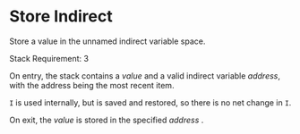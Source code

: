 # Store Indirect

Store a value in the unnamed indirect variable space.

Stack Requirement: 3

On entry, the stack contains a _value_ and a valid indirect variable _address_, with the address being the most recent item.

`I` is used internally, but is saved and restored, so there is no net change in `I`.

On exit, the _value_ is stored in the specified _address_ .
